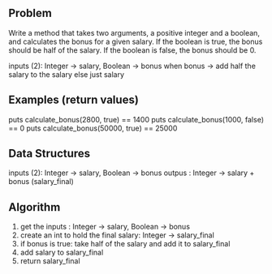 ## Problem
Write a method that takes two arguments, a positive integer and a boolean,
and calculates the bonus for a given salary.
If the boolean is true, the bonus should be half of the salary.
If the boolean is false, the bonus should be 0.

inputs (2): Integer -> salary, Boolean -> bonus
when bonus -> add half the salary to the salary else just salary

## Examples (return values)
puts calculate_bonus(2800, true) == 1400
puts calculate_bonus(1000, false) == 0
puts calculate_bonus(50000, true) == 25000

## Data Structures
inputs (2): Integer -> salary, Boolean -> bonus
outpus : Integer -> salary + bonus (salary_final)

## Algorithm
1. get the inputs : Integer -> salary,
                    Boolean -> bonus
2. create an int to hold the final salary: Integer -> salary_final
3. if bonus is true: take half of the salary and add it to salary_final
4. add salary to salary_final
5. return salary_final